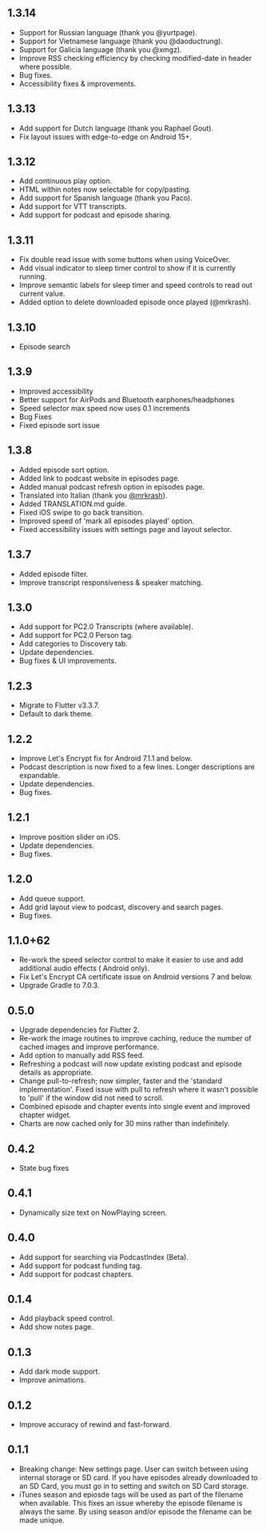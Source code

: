 ## 1.3.14

- Support for Russian language (thank you @yurtpage).
- Support for Vietnamese language (thank you @daoductrung).
- Support for Galicia language (thank you @xmgz).
- Improve RSS checking efficiency by checking modified-date in header where possible.
- Bug fixes.
- Accessibility fixes & improvements.

## 1.3.13

- Add support for Dutch language (thank you Raphael Gout).
- Fix layout issues with edge-to-edge on Android 15+.

## 1.3.12

- Add continuous play option.
- HTML within notes now selectable for copy/pasting.
- Add support for Spanish language (thank you Paco).
- Add support for VTT transcripts.
- Add support for podcast and episode sharing.

## 1.3.11

- Fix double read issue with some buttons when using VoiceOver.
- Add visual indicator to sleep timer control to show if it is currently running.
- Improve semantic labels for sleep timer and speed controls to read out current value.
- Added option to delete downloaded episode once played (@mrkrash).

## 1.3.10

- Episode search

## 1.3.9

- Improved accessibility
- Better support for AirPods and Bluetooth earphones/headphones
- Speed selector max speed now uses 0.1 increments
- Bug Fixes
- Fixed episode sort issue

## 1.3.8

- Added episode sort option.
- Added link to podcast website in episodes page.
- Added manual podcast refresh option in episodes page.
- Translated into Italian (thank you [@mrkrash](https://github.com/mrkrash)).
- Added TRANSLATION.md guide.
- Fixed iOS swipe to go back transition.
- Improved speed of 'mark all episodes played' option.
- Fixed accessibility issues with settings page and layout selector.

## 1.3.7

- Added episode filter.
- Improve transcript responsiveness & speaker matching.

## 1.3.0

- Add support for PC2.0 Transcripts (where available).
- Add support for PC2.0 Person tag.
- Add categories to Discovery tab.
- Update dependencies.
- Bug fixes & UI improvements.

## 1.2.3

- Migrate to Flutter v3.3.7.
- Default to dark theme.

## 1.2.2

- Improve Let's Encrypt fix for Android 7.1.1 and below.
- Podcast description is now fixed to a few lines. Longer descriptions are expandable.
- Update dependencies.
- Bug fixes.

## 1.2.1

- Improve position slider on iOS.
- Update dependencies.
- Bug fixes.

## 1.2.0

- Add queue support.
- Add grid layout view to podcast, discovery and search pages.
- Bug fixes.

## 1.1.0+62

- Re-work the speed selector control to make it easier to use and add additional audio effects (
  Android only).
- Fix Let's Encrypt CA certificate issue on Android versions 7 and below.
- Upgrade Gradle to 7.0.3.

## 0.5.0

- Upgrade dependencies for Flutter 2.
- Re-work the image routines to improve caching, reduce the number of cached images and improve
  performance.
- Add option to manually add RSS feed.
- Refreshing a podcast will now update existing podcast and episode details as appropriate.
- Change pull-to-refresh; now simpler, faster and the 'standard implementation'. Fixed issue with
  pull to refresh where it wasn't possible to 'pull' if the window did not need to scroll.
- Combined episode and chapter events into single event and improved chapter widget.
- Charts are now cached only for 30 mins rather than indefinitely.

## 0.4.2

- State bug fixes

## 0.4.1

- Dynamically size text on NowPlaying screen.

## 0.4.0

- Add support for searching via PodcastIndex (Beta).
- Add support for podcast funding tag.
- Add support for podcast chapters.

## 0.1.4

- Add playback speed control.
- Add show notes page.

## 0.1.3

- Add dark mode support.
- Improve animations.

## 0.1.2

- Improve accuracy of rewind and fast-forward.

## 0.1.1

- Breaking change: New settings page. User can switch between using internal storage or SD card. If
  you have episodes already downloaded to an SD Card, you must go in to setting and switch on SD
  Card storage.
- iTunes season and epiosde tags will be used as part of the filename when available. This fixes an
  issue whereby the episode filename is always the same. By using season and/or episode the filename
  can be made unique.
